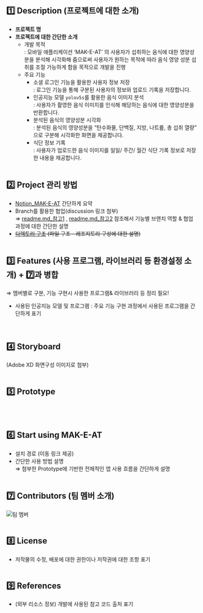 
## 1️⃣ Description (프로젝트에 대한 소개)
- **프로젝트 명**
- **프로젝트에 대한 간단한 소개**
  - 개발 목적  
    : 모바일 애플리케이션 ‘MAK-E-AT’ 의 사용자가 섭취하는 음식에 대한 영양성분을 분석해 시각화해 줌으로써 사용자가 원하는 목적에 따라 음식 영양 성분 섭취를 조절 가능하게 함을 목적으로 개발을 진행
  - 주요 기능
    - 소셜 로그인 기능을 활용한 사용자 정보 저장  
      : 로그인 기능을 통해 구분된 사용자의 정보와 업로드 기록을 저장합니다.  
     - 인공지능 모델 `yolov5s`를 활용한 음식 이미지 분석  
      : 사용자가 촬영한 음식 이미지를 인식해 해당하는 음식에 대한 영양성분을 반환합니다.  
     - 분석된 음식의 영양성분 시각화  
      : 분석된 음식의 영양성분을 “탄수화물, 단백질, 지방, 나트륨, 총 섭취 열량” 으로 구분해 시각화한 화면을 제공합니다.  
     - 식단 정보 기록  
      : 사용자가 업로드한 음식 이미지를 일일/ 주간/ 월간 식단 기록 정보로 저장한 내용을 제공합니다.
      <br></br>
      
## 2️⃣ Project 관리 방법
- [Notion_MAK-E-AT](https://gifted-antler-fe6.notion.site/MAK-E-AT-7f61599c851247a7ab4b3c1c21034295) 간단하게 요약  
- Branch를 활용한 협업(discussion 링크 첨부)  
  ⇒ [readme.md_참고1](https://github.com/f-lab-edu/running-mate) , [readme.md_참고2](https://github.com/f-lab-edu/food-delivery) 참조해서 기능별 브랜치 역할 & 협업 과정에 대한 간단한 설명 
- ~~[디렉토리 구조](https://velog.io/@_uchanlee/네-만들어-드렸습니다) (파일 구조 - 레포지토리 구성에 대한 설명)~~
<br></br>

## 3️⃣ Features (사용 프로그램, 라이브러리 등 환경설정 소개) + 7️⃣과 병합
⇒ 멤버별로 구분, 기능 구현시 사용한 프로그램& 라이브러리 등 정리 필요!
- 사용된 인공지능 모델 및 프로그램 : 주요 기능 구현 과정에서 사용된 프로그램을 간단하게 표기  
<br></br>

## 4️⃣ Storyboard
(Adobe XD 화면구성 이미지로 첨부)
<br></br>

## 5️⃣ Prototype
<br></br>

## 6️⃣ Start using MAK-E-AT
- 설치 경로 (이동 링크 제공)
- 간단한 사용 방법 설명  
  ⇒ 첨부한 Prototype에 기반한 전체적인 앱 사용 흐름을 간단하게 설명 
  <br></br>
  
## 7️⃣ Contributors (팀 멤버 소개)
![팀 멤버](https://raw.githubusercontent.com/mgechev/github-contributors-list/master/assets/demo.png)
<br></br>

## 8️⃣ License
- 저작물의 수정, 배포에 대한 권한이나 저작권에 대한 조항 표기
<br></br>

## 9️⃣ References
- (외부 리소스 정보) 개발에 사용된 참고 코드 출처 표기
<br></br>

 
